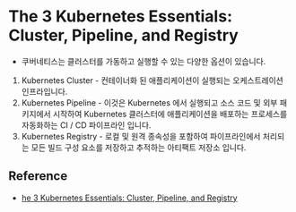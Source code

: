 # The 3 Kubernetes Essentials: Cluster, Pipeline, and Registry

- 쿠버네티스는 클러스터를 가동하고 실행할 수 있는 다양한 옵션이 있습니다.

1. Kubernetes Cluster - 컨테이너화 된 애플리케이션이 실행되는 오케스트레이션 인프라입니다.
2. Kubernetes Pipeline - 이것은 Kubernetes 에서 실행되고 소스 코드 및 외부 패키지에서 시작하여 Kubernetes 클러스터에 애플리케이션을 배포하는 프로세스를 자동화하는 CI / CD 파이프라인 입니다.
3. Kubernetes Registry - 로컬 및 원격 종속성을 포함하여 파이프라인에서 처리되는 모든 빌드 구성 요소를 저장하고 추적하는 아티팩트 저장소 입니다.

## Reference

- [he 3 Kubernetes Essentials: Cluster, Pipeline, and Registry](https://jfrog.com/blog/the-3-kubernetes-essentials-cluster-pipeline-and-registry/)